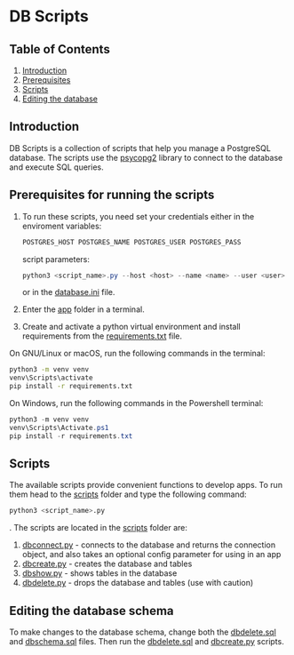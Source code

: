 # DB Scripts

## Table of Contents

1. [Introduction](#introduction)
2. [Prerequisites](#prerequisites-for-running-the-scripts)
3. [Scripts](#scripts)
4. [Editing the database](#editing-the-database-schema)

## Introduction

DB Scripts is a collection of scripts that help you manage a PostgreSQL database. The scripts use the [psycopg2](https://pypi.org/project/psycopg2/) library to connect to the database and execute SQL queries.

## Prerequisites for running the scripts

1. To run these scripts, you need set your credentials either in the enviroment variables:

    ```powershell
    POSTGRES_HOST POSTGRES_NAME POSTGRES_USER POSTGRES_PASS
    ```

    script parameters:

    ```powershell
    python3 <script_name>.py --host <host> --name <name> --user <user> --pass <pass>
    ```

    or in the [database.ini](scripts) file.

2. Enter the [app](/scripts/app) folder in a terminal.
3. Create and activate a python virtual environment and install requirements from the [requirements.txt](../requirements.txt) file.

On GNU/Linux or macOS, run the following commands in the terminal:

```bash
python3 -m venv venv
venv\Scripts\activate
pip install -r requirements.txt
```

On Windows, run the following commands in the Powershell terminal:

```powershell
python3 -m venv venv
venv\Scripts\Activate.ps1
pip install -r requirements.txt
```

## Scripts

The available scripts provide convenient functions to develop apps. To run them head to the [scripts](scripts) folder and type the following command:

```bash
python3 <script_name>.py
```

. The scripts are located in the [scripts](scripts) folder are:

1. [dbconnect.py](scripts/dbconnect.py) - connects to the database and returns the connection object, and also takes an optional config parameter for using in an app
2. [dbcreate.py](scripts/dbcreate.py) - creates the database and tables
3. [dbshow.py](scripts/dbshow.py) - shows tables in the database
4. [dbdelete.py](scripts/dbdelete.py) - drops the database and tables (use with caution)

## Editing the database schema

To make changes to the database schema, change both the [dbdelete.sql](definitions/dbdelete.sql) and [dbschema.sql](definitions/dbschema.sql) files. Then run the [dbdelete.sql](definitions/dbdelete.sql) and [dbcreate.py](definitions/dbcreate.py) scripts.
